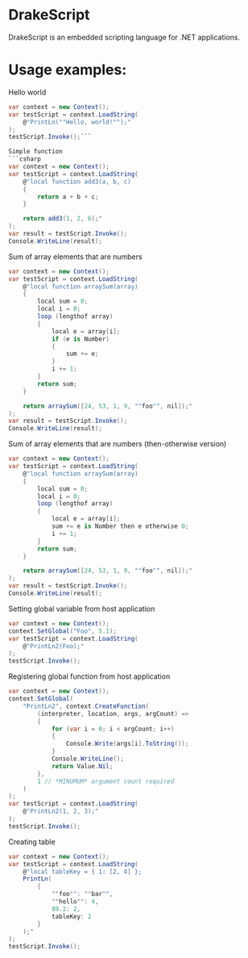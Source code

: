 DrakeScript
========

DrakeScript is an embedded scripting language for .NET applications.


Usage examples:
==
Hello world
```csharp
var context = new Context();
var testScript = context.LoadString(
    @"PrintLn(""Hello, world!"");"
);
testScript.Invoke();```

Simple function
```csharp
var context = new Context();
var testScript = context.LoadString(
    @"local function add3(a, b, c)
    {
        return a + b + c;
    }

    return add3(1, 2, 6);"
);
var result = testScript.Invoke();
Console.WriteLine(result);
```

Sum of array elements that are numbers
```csharp
var context = new Context();
var testScript = context.LoadString(
    @"local function arraySum(array)
    {
    	local sum = 0;
    	local i = 0;
        loop (lengthof array)
        {
        	local e = array[i];
        	if (e is Number)
        	{
        		sum += e;
        	}
        	i += 1;
        }
        return sum;
    }

    return arraySum([24, 53, 1, 9, ""foo"", nil]);"
);
var result = testScript.Invoke();
Console.WriteLine(result);
```

Sum of array elements that are numbers (then-otherwise version)
```csharp
var context = new Context();
var testScript = context.LoadString(
    @"local function arraySum(array)
    {
    	local sum = 0;
    	local i = 0;
        loop (lengthof array)
        {
        	local e = array[i];
    		sum += e is Number then e otherwise 0;
        	i += 1;
        }
        return sum;
    }

    return arraySum([24, 53, 1, 9, ""foo"", nil]);"
);
var result = testScript.Invoke();
Console.WriteLine(result);
```

Setting global variable from host application
```csharp
var context = new Context();
context.SetGlobal("Foo", 5.1);
var testScript = context.LoadString(
    @"PrintLn2(Foo);"
);
testScript.Invoke();
```

Registering global function from host application
```csharp
var context = new Context();
context.SetGlobal(
    "PrintLn2", context.CreateFunction(
        (interpreter, location, args, argCount) =>
        {
            for (var i = 0; i < argCount; i++)
			{
				Console.Write(args[i].ToString());
			}
			Console.WriteLine();
			return Value.Nil;
        },
        1 // *MINUMUM* argument count required
    )
);
var testScript = context.LoadString(
    @"PrintLn2(1, 2, 3);"
);
testScript.Invoke();
```

Creating table
```csharp
var context = new Context();
var testScript = context.LoadString(
    @"local tableKey = { 1: [2, 4] };
	PrintLn(
		{
			""foo"": ""bar"",
			""hello"": 4,
			89.2: 2,
			tableKey: 2
		}
	);"
);
testScript.Invoke();
```
